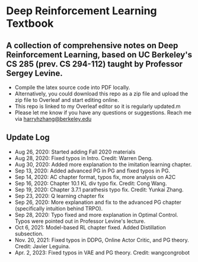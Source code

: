 # Deep Reinforcement Learning Textbook
## A collection of comprehensive notes on Deep Reinforcement Learning, based on UC Berkeley's CS 285 (prev. CS 294-112) taught by Professor Sergey Levine.
* Compile the latex source code into PDF locally.
* Alternatively, you could download this repo as a zip file and upload the zip file to Overleaf and start editing online.
* This repo is linked to my Overleaf editor so it is regularly updated.m
* Please let me know if you have any questions or suggestions. Reach me via <harryhzhang@berkeley.edu>
## Update Log
* Aug 26, 2020: Started adding Fall 2020 materials
* Aug 28, 2020: Fixed typos in Intro. Credit: Warren Deng.
* Aug 30, 2020: Added more explanation to the imitation learning chapter.
* Sep 13, 2020: Added advanced PG in PG and fixed typos in PG.
* Sep 14, 2020: AC chapter format, typos fix, more analysis on A2C
* Sep 16, 2020: Chapter 10.1 KL div typo fix. Credit: Cong Wang.
* Sep 19, 2020: Chapter 3.7.1 parathesis typo fix. Credit: Yunkai Zhang.
* Sep 23, 2020: Q learning chapter fix
* Sep 26, 2020: More explanation and fix to the advanced PG chapter (specifically intuition behind TRPO).
* Sep 28, 2020: Typo fixed and more explanation in Optimal Control. Typos were pointed out in Professor Levine's lecture.
* Oct 6, 2021: Model-based RL chapter fixed. Added Distillation subsection.
* Nov. 20, 2021: Fixed typos in DDPG, Online Actor Critic, and PG theory. Credit: Javier Leguina.
* Apr. 2, 2023: Fixed typos in VAE and PG theory. Credit: wangcongrobot
